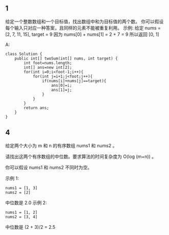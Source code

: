 ## 1
给定一个整数数组和一个目标值，找出数组中和为目标值的两个数。
你可以假设每个输入只对应一种答案，且同样的元素不能被重复利用。
示例:
给定 nums = [2, 7, 11, 15], target = 9
因为 nums[0] + nums[1] = 2 + 7 = 9
所以返回 [0, 1]

A:
```
class Solution {
    public int[] twoSum(int[] nums, int target) {
        int foot=nums.length;
        int[] ans=new int[2];
        for(int i=0;i<foot-1;i++){
            for(int j=i+1;j<foot;j++){
                if(nums[i]+nums[j]==target){
                    ans[0]=i;
                    ans[1]=j;
                }
            }
        }
        return ans;
    }
}
```

## 4
给定两个大小为 m 和 n 的有序数组 nums1 和 nums2 。

请找出这两个有序数组的中位数。要求算法的时间复杂度为 O(log (m+n)) 。

你可以假设 nums1 和 nums2 不同时为空。

示例 1:
```
nums1 = [1, 3]
nums2 = [2]
```
中位数是 2.0
示例 2:
```
nums1 = [1, 2]
nums2 = [3, 4]
```
中位数是 (2 + 3)/2 = 2.5